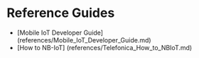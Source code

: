 
# Reference Guides

- [Mobile IoT Developer Guide] (references/Mobile_IoT_Developer_Guide.md)
- [How to NB-IoT] (references/Telefonica_How_to_NBIoT.md)